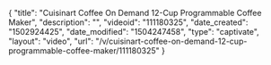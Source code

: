 {
    "title": "Cuisinart Coffee On Demand 12-Cup Programmable Coffee Maker",
    "description": "",
    "videoid": "111180325",
    "date_created": "1502924425",
    "date_modified": "1504247458",
    "type": "captivate",
    "layout": "video",
    "url": "\/v\/cuisinart-coffee-on-demand-12-cup-programmable-coffee-maker\/111180325"
}